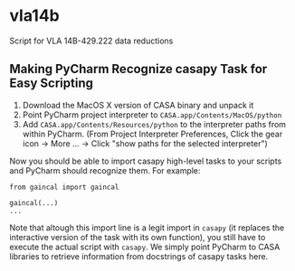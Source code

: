 # vla14b
Script for VLA 14B-429.222 data reductions 

## Making PyCharm Recognize casapy Task for Easy Scripting
1. Download the MacOS X version of CASA binary and unpack it
2. Point PyCharm project interpreter to `CASA.app/Contents/MacOS/python`
3. Add `CASA.app/Contents/Resources/python` to the interpreter paths 
from within PyCharm. (From Project Interpreter Preferences, 
Click the gear icon -> More ... 
-> Click "show paths for the selected interpreter")

Now you should be able to import casapy high-level tasks to your 
scripts and PyCharm should recognize them. For example:

    from gaincal import gaincal
    
    gaincal(...)
    ...

Note that altough this import line is a legit import in `casapy` 
(it replaces the interactive version of the task with its own function), 
you still have to execute the actual script with `casapy`. We simply 
point PyCharm to CASA libraries to retrieve information from docstrings 
of casapy tasks here.